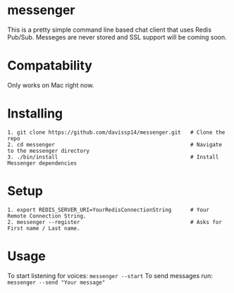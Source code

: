 # messenger

This is a pretty simple command line based chat client that uses Redis Pub/Sub.  Messeges are never stored and SSL support will be coming soon.

# Compatability
Only works on Mac right now. 

# Installing

    1. git clone https://github.com/davissp14/messenger.git   # Clone the repo
    2. cd messenger                                           # Navigate to the messenger directory    
    3. ./bin/install                                          # Install Messenger dependencies


# Setup

    1. export REDIS_SERVER_URI=YourRedisConnectionString      # Your Remote Connection String.
    2. messenger --register                                   # Asks for First name / Last name.
    
# Usage
To start listening for voices:  `messenger --start`
To send messages run: `messenger --send "Your message"`
